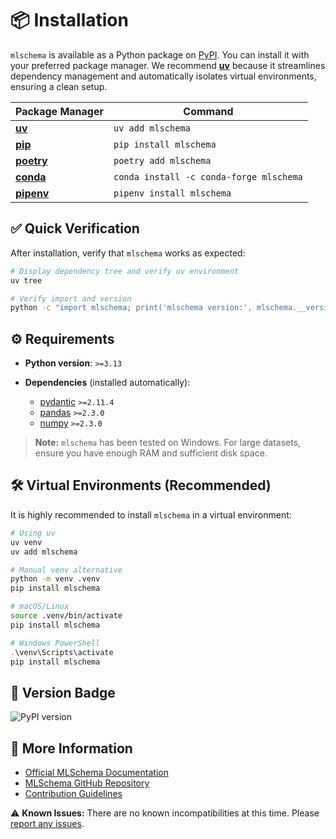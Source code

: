 # 📦 Installation

`mlschema` is available as a Python package on [PyPI](https://pypi.org/). You can install it with your preferred package manager. We recommend **[uv](https://docs.astral.sh/uv/)** because it streamlines dependency management and automatically isolates virtual environments, ensuring a clean setup.

| Package Manager                                   | Command                                 |
| ----------------------------------------          | --------------------------------------- |
| [**uv**](https://docs.astral.sh/uv/)              | `uv add mlschema`                       |
| [**pip**](https://pypi.org/project/pip/)          | `pip install mlschema`                  |
| [**poetry**](https://python-poetry.org/)          | `poetry add mlschema`                   |
| [**conda**](https://anaconda.org/anaconda/conda)  | `conda install -c conda-forge mlschema` |
| [**pipenv**](https://pypi.org/project/pipenv/)    | `pipenv install mlschema`               |

## ✅ Quick Verification

After installation, verify that `mlschema` works as expected:

```bash
# Display dependency tree and verify uv environment
uv tree

# Verify import and version
python -c "import mlschema; print('mlschema version:', mlschema.__version__)"
```

## ⚙️ Requirements

* **Python version**: `>=3.13`
* **Dependencies** (installed automatically):

  * [pydantic](https://pydantic.dev/) `>=2.11.4`
  * [pandas](https://pandas.pydata.org/) `>=2.3.0`
  * [numpy](https://numpy.org/) `>=2.3.0`

> **Note:** `mlschema` has been tested on Windows. For large datasets, ensure you have enough RAM and sufficient disk space.

## 🛠️ Virtual Environments (Recommended)

It is highly recommended to install `mlschema` in a virtual environment:

```bash
# Using uv
uv venv
uv add mlschema
```

```bash
# Manual venv alternative
python -m venv .venv
pip install mlschema
```

```bash
# macOS/Linux
source .venv/bin/activate
pip install mlschema
```

```powershell
# Windows PowerShell
.\venv\Scripts\activate
pip install mlschema
```

## 🔖 Version Badge

![PyPI version](https://badge.fury.io/py/mlschema.svg)

## 📖 More Information

* [Official MLSchema Documentation](usage.md)
* [MLSchema GitHub Repository](https://github.com/UlloaSP/mlschema)
* [Contribution Guidelines](https://github.com/UlloaSP/mlschema/blob/main/CONTRIBUTING.md)

⚠️ **Known Issues:**
There are no known incompatibilities at this time. Please [report any issues](https://github.com/UlloaSP/mlschema/issues).

